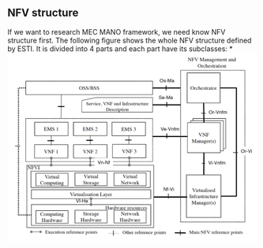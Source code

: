 ## NFV structure
If we want to research MEC MANO framework, we need know NFV structure first. The following figure shows the whole NFV structure defined by ESTI. It is divided into 4 parts and each part have its subclasses:
* 
![](https://github.com/yongzhe4869/Oberseminar/blob/main/Figures/NFV.PNG)
